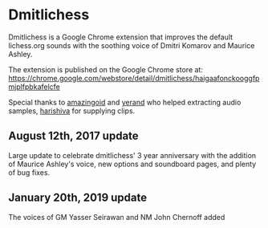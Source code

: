 Dmitlichess
===========

Dmitlichess is a Google Chrome extension that improves the default lichess.org sounds with the soothing voice of Dmitri Komarov and Maurice Ashley.

The extension is published on the Google Chrome store at: https://chrome.google.com/webstore/detail/dmitlichess/haigaafonckooggfpmjplfpbkafelcfe

Special thanks to [amazingoid](http://twitch.tv/amazingoid/) and [yerand](http://twitch.tv/yerand/) who helped extracting audio samples, [harishiva](http://twitch.tv/harishiva/) for supplying clips.

## August 12th, 2017 update
Large update to celebrate dmitlichess' 3 year anniversary with the addition of Maurice Ashley's voice, new options and soundboard pages, and plenty of bug fixes.

## January 20th, 2019 update
The voices of GM Yasser Seirawan and NM John Chernoff added
